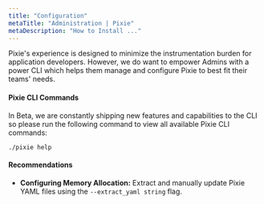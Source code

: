 ```yaml
---
title: "Configuration"
metaTitle: "Administration | Pixie"
metaDescription: "How to Install ..."
---
```


Pixie's experience is designed to minimize the instrumentation burden for application developers. However, we do want to empower Admins with a power CLI which helps them manage and configure Pixie to best fit their teams' needs.

#### Pixie CLI Commands

In Beta, we are constantly shipping new features and capabilities to the CLI so please run the following command to view all available Pixie CLI commands:

```curl 
./pixie help
```

#### Recommendations

- **Configuring Memory Allocation:** Extract and manually update Pixie YAML files using the  `--extract_yaml string` flag. 
